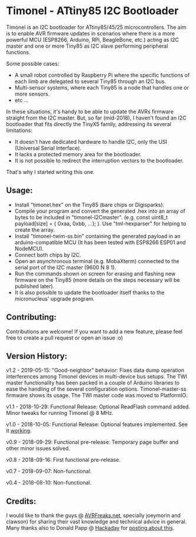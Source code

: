 Timonel - ATtiny85 I2C Bootloader
=================================

Timonel is an I2C bootloader for ATtiny85/45/25 microcontrollers. The aim is to enable AVR firmware updates in scenarios where there is a more powerful MCU (ESP8266, Arduino, RPi, BeagleBone, etc.) acting as I2C master and one or more Tiny85 as I2C slave performing peripheral functions.

Some possible cases:

* A small robot controlled by Raspberry Pi where the specific functions of each limb are delegated to several Tiny85 through an I2C bus.
* Multi-sensor systems, where each Tiny85 is a node that handles one or more sensors.
* etc ...

In these situations, it's handy to be able to update the AVRs firmware straight from the I2C master. But, so far (mid-2018), I haven't found an I2C bootloader that fits directly the TinyX5 family, addressing its several limitations:
* It doesn't have dedicated hardware to handle I2C, only the USI (Universal Serial Interface).
* It lacks a protected memory area for the bootloader.
* It is not possible to redirect the interruption vectors to the bootloader.

That's why I started writing this one.

Usage:
------
* Install "timonel.hex" on the Tiny85 (bare chips or Digisparks).
* Compile your program and convert the generated .hex into an array of bytes to be included in "timonel-I2Cmaster". (e.g. const uint8_t payload[size] = { 0xaa, 0xbb, ...}; ). Use "tml-hexparser" for helping to create the array.
* Install "timonel-twim-ss.bin" containing the generated payload in an arduino-compatible MCU (It has been tested with ESP8266 ESP01 and NodeMCU).
* Connect both chips by I2C.
* Open an asynchronous terminal (e.g. MobaXterm) connected to the serial port of the I2C master (9600 N 8 1).
* Run the commands shown on screen for erasing and flashing new firmware on the Tiny85 (more details on the steps necessary will be published later).
* It is also possible to update the bootloader itself thanks to the micronucleus' upgrade program.

Contributing:
-------------
Contributions are welcome! If you want to add a new feature, please feel free to create a pull request or open an issue :o)

Version History:
----------------
v1.2 - 2019-05-15: "Good-neighbor" behavior: Fixes data dump operation interferences among Timonel devices in multi-device bus setups. The TWI master functionality has been packed in a couple of Arduino libraries to ease the handling of the several configuration options. Timonel-master-ss firmware shows its usage. The TWI master code was moved to PlatformIO.

v1.1 - 2018-10-29: Functional Release: Optional ReadFlash command added. Minor tweaks for running Timonel @ 8 MHz.

v1.0 - 2018-10-05: Functional Release: Optional features implemented. See it [working](https://youtu.be/-7GOMToGvzI).

v0.9 - 2018-09-29: Functional pre-release: Temporary page buffer and other minor issues solved.

v0.8 - 2018-09-16: First functional pre-release.

v0.7 - 2018-09-07: Non-functional.

v0.4 - 2018-08-10: Non-functional.

Credits:
--------
I would like to thank the guys @ [AVRFreaks.net](http://www.avrfreaks.net), specially joeymorin and clawson) for sharing their vast knowledge and technical advice in general. Many thanks also to Donald Papp @ [Hackaday](http://hackaday.com) for [posting about this](https://hackaday.com/2018/10/20/i2c-bootloader-for-attiny85-lets-other-micros-push-firmware-updates).
